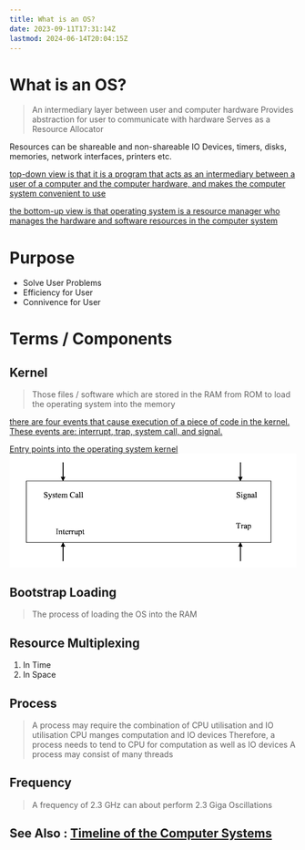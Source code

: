 ```yaml
---
title: What is an OS?
date: 2023-09-11T17:31:14Z
lastmod: 2024-06-14T20:04:15Z
---
```


# What is an OS?

> An intermediary layer between user and computer hardware
> Provides abstraction for user to communicate with hardware
> Serves as a Resource Allocator

Resources can be shareable and non-shareable
IO Devices, timers, disks, memories, network interfaces, printers etc.

[top-down view is that it is a program that acts as an intermediary between a user of a computer and the computer hardware, and makes the computer system convenient to use](assets/Operating%20Systems%20-%20CS604%20Handouts-20230917173807-mvuhx4l.pdf?p=3)

[the bottom-up view is that operating system is a resource manager who manages the hardware and software resources in the computer system](assets/Operating%20Systems%20-%20CS604%20Handouts-20230917173807-mvuhx4l.pdf?p=3)

# Purpose

- Solve User Problems
- Efficiency for User
- Connivence for User

# Terms / Components

## Kernel

> Those files / software which are stored in the RAM from ROM to load the operating system into the memory

[there are four events that cause execution of a piece of code in the kernel. These events are: ](assets/Operating%20Systems%20-%20CS604%20Handouts-20230917173807-mvuhx4l.pdf?p=14)[interrupt, trap, system call, and signal.](assets/Operating%20Systems%20-%20CS604%20Handouts-20230917173807-mvuhx4l.pdf?p=14)

[Entry points into the operating system kernel](assets/Operating%20Systems%20-%20CS604%20Handouts-20230917173807-mvuhx4l.pdf?p=15)  
​![](assets/Operating%20Systems%20-%20CS604%20Handouts-P15-20230929112645-20230929112645-l17wflk.png)​

## Bootstrap Loading

> The process of loading the OS into the RAM

## Resource Multiplexing

1. In Time
2. In Space

## Process

> A process may require the combination of CPU utilisation and IO utilisation
> CPU manges computation and IO devices
> Therefore, a process needs to tend to CPU for computation as well as IO devices
> A process may consist of many threads

## Frequency

> A frequency of 2.3 GHz can about perform 2.3 Giga Oscillations

## See Also : [Timeline of the Computer Systems](Timeline%20of%20the%20Computer%20Systems.md)
